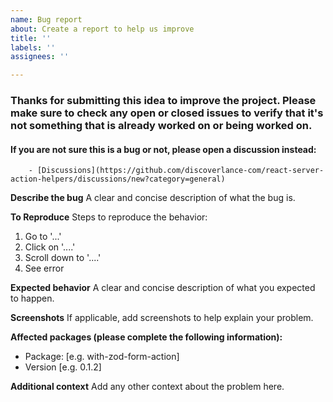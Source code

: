 ```yaml
---
name: Bug report
about: Create a report to help us improve
title: ''
labels: ''
assignees: ''

---
```


### Thanks for submitting this idea to improve the project. Please make sure to check any open or closed issues to verify that it's not something that is already worked on or being worked on. 

#### If you are not sure this is a bug or not, please open a discussion instead:
        - [Discussions](https://github.com/discoverlance-com/react-server-action-helpers/discussions/new?category=general)

**Describe the bug**
A clear and concise description of what the bug is.

**To Reproduce**
Steps to reproduce the behavior:
1. Go to '...'
2. Click on '....'
3. Scroll down to '....'
4. See error

**Expected behavior**
A clear and concise description of what you expected to happen.

**Screenshots**
If applicable, add screenshots to help explain your problem.

**Affected packages (please complete the following information):**
 - Package: [e.g. with-zod-form-action]
 - Version [e.g. 0.1.2]

**Additional context**
Add any other context about the problem here.
